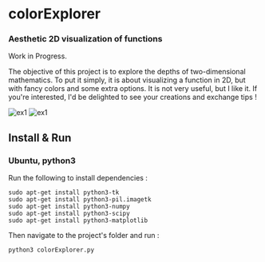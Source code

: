 # colorExplorer
### Aesthetic 2D visualization of functions

Work in Progress.

The objective of this project is to explore the depths of two-dimensional mathematics. To put it simply, it is about visualizing a function in 2D, but with fancy colors and some extra options. It is not very useful, but I like it. If you're interested, I'd be delighted to see your creations and exchange tips ! 

![ex1](https://github.com/CorentinDumery/colorExplorer/blob/master/Images/wavies.png)
![ex1](https://github.com/CorentinDumery/colorExplorer/blob/master/Images/the%20pear%20of%20illusions.png)


## Install & Run
### Ubuntu, python3
Run the following to install dependencies :
``` 
sudo apt-get install python3-tk
sudo apt-get install python3-pil.imagetk
sudo apt-get install python3-numpy
sudo apt-get install python3-scipy
sudo apt-get install python3-matplotlib
```
Then navigate to the project's folder and run :
``` 
python3 colorExplorer.py
```

